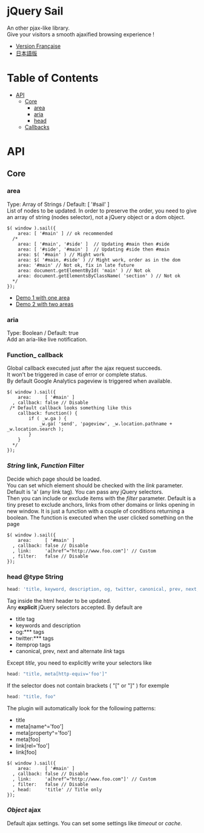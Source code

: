 # jQuery Sail

An other pjax-like library.  
Give your visitors a smooth ajaxified browsing experience !

* [Version Française](README_fr.md)
* [日本語版](README_ja.md)

# Table of Contents

* [API](#api)
  * [Core](#core)
    * [area](#area)
    * [aria](#aria)
    * [head](#head)
  * [Callbacks](#callbacks)



# API

## Core

### area

Type: Array of Strings / Default: [ '#sail' ]  
List of nodes to be updated. In order to preserve the order, you need to give an array of string (nodes selector), not a jQuery object or a dom object.

<pre lang="javascript" class="lang-javascript"><code>$( window ).sail({
    area: [ '#main' ] // ok recommended
  /*
    area: [ '#main', '#side' ]  // Updating #main then #side
    area: [ '#side', '#main' ]  // Updating #side then #main
    area: $( '#main' ) // Might work
    area: $( '#main, #side' ) // Might work, order as in the dom
    area: '#main' // Not ok, fix in late future
    area: document.getElementById( 'main' ) // Not ok
    area: document.getElementsByClassName( 'section' ) // Not ok
  */
});</code></pre>

* <a href="https://get.phutu.red/alpha/jquery/demos/sail/basic1/" target="_blank">Demo 1 with one area</a>
* <a href="https://get.phutu.red/alpha/jquery/demos/sail/basic2/" target="_blank">Demo 2 with two areas</a>

### aria

Type: Boolean / Default: true  
Add an aria-like live notification.

### Function_ callback

Global callback executed just after the ajax request succeeds.  
It won't be triggered in case of error or complete status.  
By default Google Analytics pageview is triggered when available.

<pre lang="javascript" class="lang-javascript"><code>$( window ).sail({
    area:     [ '#main' ]
  , callback: false // Disable
 /* Default callback looks something like this
    callback: function() {
        if ( _w.ga ) {
            _w.ga( 'send', 'pageview', _w.location.pathname + _w.location.search );
        }
    }
  */
});</code></pre>

### _String_ link, _Function_ Filter

Decide which page should be loaded.  
You can set which element should be checked with the _link_ parameter. Default
is 'a' (any link tag). You can pass any jQuery selectors.  
Then you can include or exclude items with the _filter_ parameter. Default
is a tiny preset to exclude anchors, links from other domains or links
opening in new window. It is just a function with a couple of conditions
returning a boolean. The function is executed when the user clicked something
on the page

<pre lang="javascript" class="lang-javascript"><code>$( window ).sail({
    area:     [ '#main' ]
  , callback: false // Disable
  , link:     'a[href^="http://www.foo.com"]' // Custom
  , filter:   false // Disable
});</code></pre>

### head @type String 

~~~javascript
head: 'title, keyword, description, og, twitter, canonical, prev, next, alternate'
~~~

Tag inside the html header to be updated.  
Any **explicit** jQuery selectors accepted. By default are

* title tag
* keywords and description
* og:*** tags
* twitter:***  tags
* itemprop tags
* canonical, prev, next and alternate _link_ tags

Except _title_, you need to explicitly write your selectors like 

~~~javascript
head: "title, meta[http-equiv='foo']"
~~~

If the selector does not contain brackets ( "[" or "]" )  for exemple

~~~javascript
head: "title, foo"
~~~

The plugin will automatically look for the following patterns:

* title
* meta[name^='foo']
* meta[property^='foo']
* meta[foo]
* link[rel='foo']
* link[foo]

<pre lang="javascript" class="lang-javascript"><code>$( window ).sail({
    area:     [ '#main' ]
  , callback: false // Disable
  , link:     'a[href^="http://www.foo.com"]' // Custom
  , filter:   false // Disable
  , head:     'title' // Title only
});</code></pre>

### _Object_ ajax

Default ajax settings. You can set some settings like _timeout_ or _cache_.

